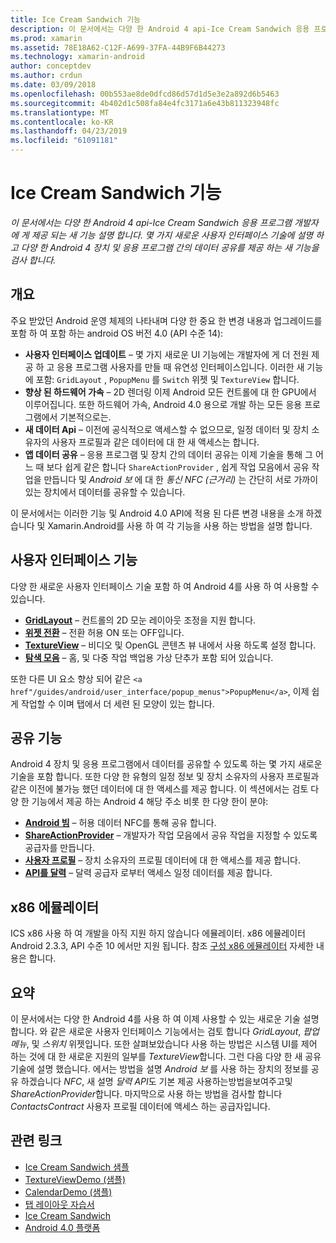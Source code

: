 ```yaml
---
title: Ice Cream Sandwich 기능
description: 이 문서에서는 다양 한 Android 4 api-Ice Cream Sandwich 응용 프로그램 개발자에 게 제공 되는 새 기능 설명 합니다. 몇 가지 새로운 사용자 인터페이스 기술에 설명 하 고 다양 한 Android 4 장치 및 응용 프로그램 간의 데이터 공유를 제공 하는 새 기능을 검사 합니다.
ms.prod: xamarin
ms.assetid: 78E18A62-C12F-A699-37FA-44B9F6B44273
ms.technology: xamarin-android
author: conceptdev
ms.author: crdun
ms.date: 03/09/2018
ms.openlocfilehash: 00b553ae8de0dfcd86d57d1d5e3e2a892d6b5463
ms.sourcegitcommit: 4b402d1c508fa84e4fc3171a6e43b811323948fc
ms.translationtype: MT
ms.contentlocale: ko-KR
ms.lasthandoff: 04/23/2019
ms.locfileid: "61091181"
---
```

# <a name="ice-cream-sandwich-features"></a>Ice Cream Sandwich 기능

_이 문서에서는 다양 한 Android 4 api-Ice Cream Sandwich 응용 프로그램 개발자에 게 제공 되는 새 기능 설명 합니다. 몇 가지 새로운 사용자 인터페이스 기술에 설명 하 고 다양 한 Android 4 장치 및 응용 프로그램 간의 데이터 공유를 제공 하는 새 기능을 검사 합니다._

## <a name="overview"></a>개요

주요 받았던 Android 운영 체제의 나타내며 다양 한 중요 한 변경 내용과 업그레이드를 포함 하 여 포함 하는 android OS 버전 4.0 (API 수준 14):

-   **사용자 인터페이스 업데이트** – 몇 가지 새로운 UI 기능에는 개발자에 게 더 전원 제공 하 고 응용 프로그램 사용자를 만들 때 유연성 인터페이스입니다. 이러한 새 기능에 포함: `GridLayout` , `PopupMenu` 를 `Switch` 위젯 및 `TextureView` 합니다. 
-   **향상 된 하드웨어 가속** – 2D 렌더링 이제 Android 모든 컨트롤에 대 한 GPU에서 이루어집니다. 또한 하드웨어 가속, Android 4.0 용으로 개발 하는 모든 응용 프로그램에서 기본적으로는. 
-   **새 데이터 Api** – 이전에 공식적으로 액세스할 수 없으므로, 일정 데이터 및 장치 소유자의 사용자 프로필과 같은 데이터에 대 한 새 액세스는 합니다. 
-   **앱 데이터 공유** – 응용 프로그램 및 장치 간의 데이터 공유는 이제 기술을 통해 그 어느 때 보다 쉽게 같은 합니다 `ShareActionProvider` , 쉽게 작업 모음에서 공유 작업을 만듭니다 및 *Android 보* 에 대 한 *통신 NFC (근거리)* 는 간단히 서로 가까이 있는 장치에서 데이터를 공유할 수 있습니다. 


이 문서에서는 이러한 기능 및 Android 4.0 API에 적용 된 다른 변경 내용을 소개 하겠습니다 및 Xamarin.Android를 사용 하 여 각 기능을 사용 하는 방법을 설명 합니다.

## <a name="user-interface-features"></a>사용자 인터페이스 기능

다양 한 새로운 사용자 인터페이스 기술 포함 하 여 Android 4를 사용 하 여 사용할 수 있습니다.

-   **[GridLayout](~/android/user-interface/layouts/grid-layout.md)**  – 컨트롤의 2D 모눈 레이아웃 조정을 지원 합니다. 
-   **[위젯 전환](~/android/user-interface/controls/switch.md)**  – 전환 허용 ON 또는 OFF입니다. 
-   **[TextureView](~/android/user-interface/controls/texture-view.md)**  – 비디오 및 OpenGL 콘텐츠 뷰 내에서 사용 하도록 설정 합니다. 
-   **[탐색 모음](~/android/user-interface/controls/navigation-bar.md)**  – 홈, 및 다중 작업 백업용 가상 단추가 포함 되어 있습니다. 


또한 다른 UI 요소 향상 되어 같은 `<a href"/guides/android/user_interface/popup_menus">PopupMenu</a>`, 이제 쉽게 작업할 수 이며 탭에서 더 세련 된 모양이 있는 합니다.

## <a name="sharing-features"></a>공유 기능

Android 4 장치 및 응용 프로그램에서 데이터를 공유할 수 있도록 하는 몇 가지 새로운 기술을 포함 합니다. 또한 다양 한 유형의 일정 정보 및 장치 소유자의 사용자 프로필과 같은 이전에 불가능 했던 데이터에 대 한 액세스를 제공 합니다. 이 섹션에서는 검토 다양 한 기능에서 제공 하는 Android 4 해당 주소 비롯 한 다양 한이 분야:

-  **[Android 빔](~/android/platform/android-beam.md)**  – 허용 데이터 NFC를 통해 공유 합니다.
-   **[ShareActionProvider](~/android/user-interface/controls/action-bar.md)**  – 개발자가 작업 모음에서 공유 작업을 지정할 수 있도록 공급자를 만듭니다. 
-   **[사용자 프로필](~/android/user-interface/user-profile.md)**  – 장치 소유자의 프로필 데이터에 대 한 액세스를 제공 합니다. 
-   **[API를 달력](~/android/user-interface/controls/calendar.md)**  – 달력 공급자 로부터 액세스 일정 데이터를 제공 합니다. 

## <a name="x86-emulators"></a>x86 에뮬레이터

ICS x86 사용 하 여 개발을 아직 지원 하지 않습니다 에뮬레이터. x86 에뮬레이터 Android 2.3.3, API 수준 10 에서만 지원 됩니다. 참조 [구성 x86 에뮬레이터](~/android/get-started/installation/android-emulator/index.md) 자세한 내용은 합니다.

## <a name="summary"></a>요약

이 문서에서는 다양 한 Android 4를 사용 하 여 이제 사용할 수 있는 새로운 기술 설명 합니다. 와 같은 새로운 사용자 인터페이스 기능에서는 검토 합니다 *GridLayout*, *팝업 메뉴*, 및 *스위치* 위젯입니다. 또한 살펴보았습니다 사용 하는 방법은 시스템 UI를 제어 하는 것에 대 한 새로운 지원의 일부를 *TextureView*합니다. 그런 다음 다양 한 새 공유 기술에 설명 했습니다. 에서는 방법을 설명 *Android 보* 를 사용 하는 장치의 정보를 공유 하겠습니다 *NFC*, 새 설명 *달력 API*도 기본 제공 사용하는방법을보여주고및 *ShareActionProvider*합니다.
마지막으로 사용 하는 방법을 검사할 합니다 *ContactsContract* 사용자 프로필 데이터에 액세스 하는 공급자입니다.



## <a name="related-links"></a>관련 링크

- [Ice Cream Sandwich 샘플](https://developer.xamarin.com/samples/monodroid/PlatformFeatures/ICS_Samples/)
- [TextureViewDemo (샘플)](https://developer.xamarin.com/samples/monodroid/TextureViewDemo/)
- [CalendarDemo (샘플)](https://developer.xamarin.com/samples/monodroid/CalendarDemo/)
- [탭 레이아웃 자습서](~/android/user-interface/layouts/tab-layout/index.md)
- [Ice Cream Sandwich](https://developer.android.com/about/versions/android-4.0-highlights.html)
- [Android 4.0 플랫폼](https://developer.android.com/about/versions/android-4.0.html)
